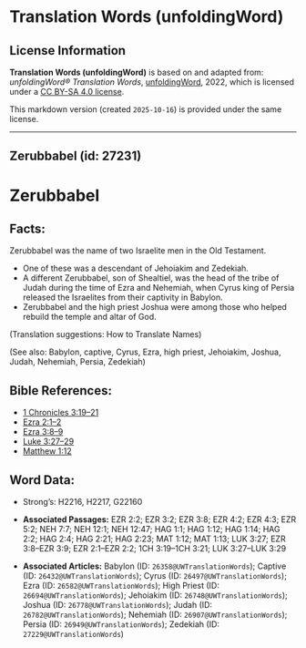# Translation Words (unfoldingWord)

## License Information

**Translation Words (unfoldingWord)** is based on and adapted from: _unfoldingWord® Translation Words_, [unfoldingWord](https://unfoldingword.org/utw), 2022, which is licensed under a [CC BY-SA 4.0 license](https://creativecommons.org/licenses/by-sa/4.0/legalcode.en).

This markdown version (created `2025-10-16`) is provided under the same license.



--------------------------------

## Zerubbabel (id: 27231)

Zerubbabel
==========

Facts:
------

Zerubbabel was the name of two Israelite men in the Old Testament.

* One of these was a descendant of Jehoiakim and Zedekiah.
* A different Zerubbabel, son of Shealtiel, was the head of the tribe of Judah during the time of Ezra and Nehemiah, when Cyrus king of Persia released the Israelites from their captivity in Babylon.
* Zerubbabel and the high priest Joshua were among those who helped rebuild the temple and altar of God.

(Translation suggestions: How to Translate Names)

(See also: Babylon, captive, Cyrus, Ezra, high priest, Jehoiakim, Joshua, Judah, Nehemiah, Persia, Zedekiah)

Bible References:
-----------------

* [1 Chronicles 3:19–21](https://ref.ly/1Chr3:19-1Chr3:21)
* [Ezra 2:1–2](https://ref.ly/Ezra2:1-Ezra2:2)
* [Ezra 3:8–9](https://ref.ly/Ezra3:8-Ezra3:9)
* [Luke 3:27–29](https://ref.ly/Luke3:27-Luke3:29)
* [Matthew 1:12](https://ref.ly/Matt1:12)

Word Data:
----------

* Strong’s: H2216, H2217, G22160

* **Associated Passages:** EZR 2:2; EZR 3:2; EZR 3:8; EZR 4:2; EZR 4:3; EZR 5:2; NEH 7:7; NEH 12:1; NEH 12:47; HAG 1:1; HAG 1:12; HAG 1:14; HAG 2:2; HAG 2:4; HAG 2:21; HAG 2:23; MAT 1:12; MAT 1:13; LUK 3:27; EZR 3:8–EZR 3:9; EZR 2:1–EZR 2:2; 1CH 3:19–1CH 3:21; LUK 3:27–LUK 3:29
* **Associated Articles:** Babylon (ID: `26358@UWTranslationWords`); Captive (ID: `26432@UWTranslationWords`); Cyrus (ID: `26497@UWTranslationWords`); Ezra (ID: `26582@UWTranslationWords`); High Priest (ID: `26694@UWTranslationWords`); Jehoiakim (ID: `26748@UWTranslationWords`); Joshua (ID: `26778@UWTranslationWords`); Judah (ID: `26782@UWTranslationWords`); Nehemiah (ID: `26907@UWTranslationWords`); Persia (ID: `26949@UWTranslationWords`); Zedekiah (ID: `27229@UWTranslationWords`)

